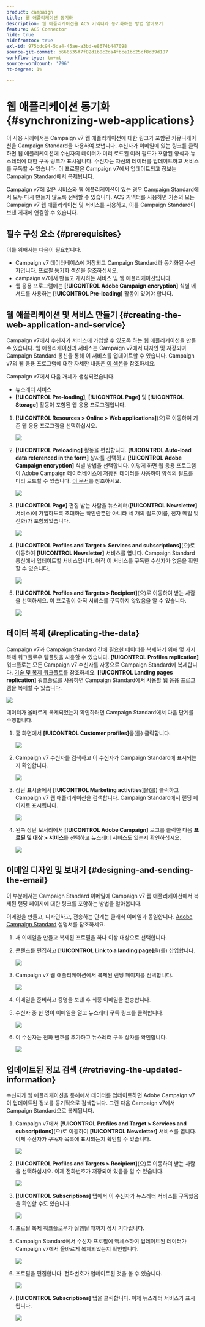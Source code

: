```yaml
---
product: campaign
title: 웹 애플리케이션 동기화
description: 웹 애플리케이션을 ACS 커넥터와 동기화하는 방법 알아보기
feature: ACS Connector
hide: true
hidefromtoc: true
exl-id: 975bdc94-5da4-45ae-a3bd-e8674b447098
source-git-commit: b666535f7f82d1b8c2da4fbce1bc25cf8d39d187
workflow-type: tm+mt
source-wordcount: '796'
ht-degree: 1%

---
```


# 웹 애플리케이션 동기화{#synchronizing-web-applications}



이 사용 사례에서는 Campaign v7 웹 애플리케이션에 대한 링크가 포함된 커뮤니케이션을 Campaign Standard을 사용하여 보냅니다. 수신자가 이메일에 있는 링크를 클릭하면 웹 애플리케이션에 수신자의 데이터가 미리 로드된 여러 필드가 포함된 양식과 뉴스레터에 대한 구독 링크가 표시됩니다. 수신자는 자신의 데이터를 업데이트하고 서비스를 구독할 수 있습니다. 이 프로필은 Campaign v7에서 업데이트되고 정보는 Campaign Standard에서 복제됩니다.

Campaign v7에 많은 서비스와 웹 애플리케이션이 있는 경우 Campaign Standard에서 모두 다시 만들지 않도록 선택할 수 있습니다. ACS 커넥터를 사용하면 기존의 모든 Campaign v7 웹 애플리케이션 및 서비스를 사용하고, 이를 Campaign Standard이 보낸 게재에 연결할 수 있습니다.

## 필수 구성 요소 {#prerequisites}

이를 위해서는 다음이 필요합니다.

* Campaign v7 데이터베이스에 저장되고 Campaign Standard과 동기화된 수신자입니다. [프로필 동기화](../../integrations/using/synchronizing-profiles.md) 섹션을 참조하십시오.
* campaign v7에서 만들고 게시하는 서비스 및 웹 애플리케이션입니다.
* 웹 응용 프로그램에는 **[!UICONTROL Adobe Campaign encryption]** 식별 메서드를 사용하는 **[!UICONTROL Pre-loading]** 활동이 있어야 합니다.

## 웹 애플리케이션 및 서비스 만들기 {#creating-the-web-application-and-service}

Campaign v7에서 수신자가 서비스에 가입할 수 있도록 하는 웹 애플리케이션을 만들 수 있습니다. 웹 애플리케이션과 서비스는 Campaign v7에서 디자인 및 저장되며 Campaign Standard 통신을 통해 이 서비스를 업데이트할 수 있습니다. Campaign v7의 웹 응용 프로그램에 대한 자세한 내용은 [이 섹션](../../web/using/adding-fields-to-a-web-form.md#subscription-checkboxes)을 참조하세요.

Campaign v7에서 다음 개체가 생성되었습니다.

* 뉴스레터 서비스
* **[!UICONTROL Pre-loading]**, **[!UICONTROL Page]** 및 **[!UICONTROL Storage]** 활동이 포함된 웹 응용 프로그램입니다.

1. **[!UICONTROL Resources > Online > Web applications]**(으)로 이동하여 기존 웹 응용 프로그램을 선택하십시오.

   ![](assets/acs_connect_lp_2.png)

1. **[!UICONTROL Preloading]** 활동을 편집합니다. **[!UICONTROL Auto-load data referenced in the form]** 상자를 선택하고 **[!UICONTROL Adobe Campaign encryption]** 식별 방법을 선택합니다. 이렇게 하면 웹 응용 프로그램이 Adobe Campaign 데이터베이스에 저장된 데이터를 사용하여 양식의 필드를 미리 로드할 수 있습니다. [이 문서](../../web/using/publishing-a-web-form.md#pre-loading-the-form-data)를 참조하세요.

   ![](assets/acs_connect_lp_4.png)

1. **[!UICONTROL Page]** 편집 받는 사람을 뉴스레터(**[!UICONTROL Newsletter]** 서비스)에 가입하도록 초대하는 확인란뿐만 아니라 세 개의 필드(이름, 전자 메일 및 전화)가 포함되었습니다.

   ![](assets/acs_connect_lp_3.png)

1. **[!UICONTROL Profiles and Target > Services and subscriptions]**(으)로 이동하여 **[!UICONTROL Newsletter]** 서비스를 엽니다. Campaign Standard 통신에서 업데이트할 서비스입니다. 아직 이 서비스를 구독한 수신자가 없음을 확인할 수 있습니다.

   ![](assets/acs_connect_lp_5.png)

1. **[!UICONTROL Profiles and Targets > Recipient]**(으)로 이동하여 받는 사람을 선택하세요. 이 프로필이 아직 서비스를 구독하지 않았음을 알 수 있습니다.

   ![](assets/acs_connect_lp_6.png)

## 데이터 복제 {#replicating-the-data}

Campaign v7과 Campaign Standard 간에 필요한 데이터를 복제하기 위해 몇 가지 복제 워크플로우 템플릿을 사용할 수 있습니다. **[!UICONTROL Profiles replication]** 워크플로는 모든 Campaign v7 수신자를 자동으로 Campaign Standard에 복제합니다. [기술 및 복제 워크플로](../../integrations/using/acs-connector-principles-and-data-cycle.md#technical-and-replication-workflows)를 참조하세요. **[!UICONTROL Landing pages replication]** 워크플로를 사용하면 Campaign Standard에서 사용할 웹 응용 프로그램을 복제할 수 있습니다.

![](assets/acs_connect_lp_1.png)

데이터가 올바르게 복제되었는지 확인하려면 Campaign Standard에서 다음 단계를 수행합니다.

1. 홈 화면에서 **[!UICONTROL Customer profiles]**&#x200B;을(를) 클릭합니다.

   ![](assets/acs_connect_lp_7.png)

1. Campaign v7 수신자를 검색하고 이 수신자가 Campaign Standard에 표시되는지 확인합니다.

   ![](assets/acs_connect_lp_8.png)

1. 상단 표시줄에서 **[!UICONTROL Marketing activities]**&#x200B;을(를) 클릭하고 Campaign v7 웹 애플리케이션을 검색합니다. Campaign Standard에서 랜딩 페이지로 표시됩니다.

   ![](assets/acs_connect_lp_9.png)

1. 왼쪽 상단 모서리에서 **[!UICONTROL Adobe Campaign]** 로고를 클릭한 다음 **프로필 및 대상 > 서비스**&#x200B;를 선택하고 뉴스레터 서비스도 있는지 확인하십시오.

   ![](assets/acs_connect_lp_10.png)

## 이메일 디자인 및 보내기 {#designing-and-sending-the-email}

이 부분에서는 Campaign Standard 이메일에 Campaign v7 웹 애플리케이션에서 복제된 랜딩 페이지에 대한 링크를 포함하는 방법을 알아봅니다.

이메일을 만들고, 디자인하고, 전송하는 단계는 클래식 이메일과 동일합니다. [Adobe Campaign Standard](https://experienceleague.adobe.com/docs/campaign-standard/using/campaign-standard-home.html?lang=ko) 설명서를 참조하세요.

1. 새 이메일을 만들고 복제된 프로필을 하나 이상 대상으로 선택합니다.
1. 콘텐츠를 편집하고 **[!UICONTROL Link to a landing page]**&#x200B;을(를) 삽입합니다.

   ![](assets/acs_connect_lp_12.png)

1. Campaign v7 웹 애플리케이션에서 복제된 랜딩 페이지를 선택합니다.

   ![](assets/acs_connect_lp_13.png)

1. 이메일을 준비하고 증명을 보낸 후 최종 이메일을 전송합니다.
1. 수신자 중 한 명이 이메일을 열고 뉴스레터 구독 링크를 클릭합니다.

   ![](assets/acs_connect_lp_14.png)

1. 이 수신자는 전화 번호를 추가하고 뉴스레터 구독 상자를 확인합니다.

   ![](assets/acs_connect_lp_15.png)

## 업데이트된 정보 검색 {#retrieving-the-updated-information}

수신자가 웹 애플리케이션을 통해에서 데이터를 업데이트하면 Adobe Campaign v7이 업데이트된 정보를 동기적으로 검색합니다. 그런 다음 Campaign v7에서 Campaign Standard으로 복제됩니다.

1. Campaign v7에서 **[!UICONTROL Profiles and Target > Services and subscriptions]**(으)로 이동하여 **[!UICONTROL Newsletter]** 서비스를 엽니다. 이제 수신자가 구독자 목록에 표시되는지 확인할 수 있습니다.

   ![](assets/acs_connect_lp_16.png)

1. **[!UICONTROL Profiles and Targets > Recipient]**(으)로 이동하여 받는 사람을 선택하십시오. 이제 전화번호가 저장되어 있음을 알 수 있습니다.

   ![](assets/acs_connect_lp_17.png)

1. **[!UICONTROL Subscriptions]** 탭에서 이 수신자가 뉴스레터 서비스를 구독했음을 확인할 수도 있습니다.

   ![](assets/acs_connect_lp_18.png)

1. 프로필 복제 워크플로우가 실행될 때까지 잠시 기다립니다.
1. Campaign Standard에서 수신자 프로필에 액세스하여 업데이트된 데이터가 Campaign v7에서 올바르게 복제되었는지 확인합니다.

   ![](assets/acs_connect_lp_19.png)

1. 프로필을 편집합니다. 전화번호가 업데이트된 것을 볼 수 있습니다.

   ![](assets/acs_connect_lp_20.png)

1. **[!UICONTROL Subscriptions]** 탭을 클릭합니다. 이제 뉴스레터 서비스가 표시됩니다.

   ![](assets/acs_connect_lp_21.png)
